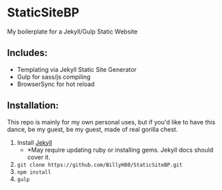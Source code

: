 # StaticSiteBP
My boilerplate for a Jekyll/Gulp Static Website

## Includes:
- Templating via Jekyll Static Site Generator
- Gulp for sass/js compiling
- BrowserSync for hot reload

## Installation:
This repo is mainly for my own personal uses, but if you'd like to have this dance, be my guest, be my guest, made of real gorilla chest.

1. Install [Jekyll](https://jekyllrb.com)
	- *May require updating ruby or installing gems. Jekyll docs should cover it.
2. `git clone https://github.com/BillyH80/StaticSiteBP.git`
3. `npm install`
4. `gulp`
